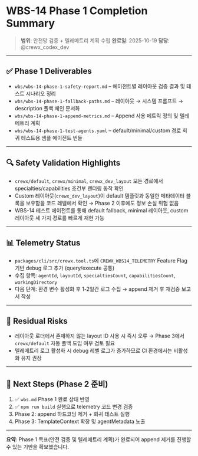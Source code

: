 # WBS-14 Phase 1 Completion Summary

> **범위**: 안전망 검증 + 텔레메트리 계획 수립
> **완료일**: 2025-10-19
> **담당**: @crewx_codex_dev

---

## ✅ Phase 1 Deliverables
- `wbs/wbs-14-phase-1-safety-report.md` – 에이전트별 레이아웃 검증 결과 및 테스트 시나리오 정리
- `wbs/wbs-14-phase-1-fallback-paths.md` – 레이아웃 → 시스템 프롬프트 → description 폴백 체인 문서화
- `wbs/wbs-14-phase-1-append-metrics.md` – Append 사용 메트릭 정의 및 텔레메트리 계획
- `wbs/wbs-14-phase-1-test-agents.yaml` – default/minimal/custom 경로 회귀 테스트용 샘플 에이전트 번들

---

## 🔍 Safety Validation Highlights
- `crewx/default`, `crewx/minimal`, `crewx_dev_layout` 모든 경로에서 specialties/capabilities 조건부 렌더링 동작 확인
- Custom 레이아웃(`crewx_dev_layout`)이 default 템플릿과 동일한 메타데이터 블록을 보유함을 코드 레벨에서 확인 → Phase 2 이후에도 정보 손실 위험 없음
- WBS-14 테스트 에이전트를 통해 default fallback, minimal 레이아웃, custom 레이아웃 세 가지 경로를 빠르게 재현 가능

---

## 📊 Telemetry Status
- `packages/cli/src/crewx.tool.ts`에 `CREWX_WBS14_TELEMETRY` Feature Flag 기반 debug 로그 추가 (query/execute 공통)
- 수집 항목: `agentId`, `layoutId`, `specialtiesCount`, `capabilitiesCount`, `workingDirectory`
- 다음 단계: 환경 변수 활성화 후 1-2일간 로그 수집 → append 제거 후 재검증 보고서 작성

---

## 🧭 Residual Risks
- 레이아웃 로더에서 존재하지 않는 layout ID 사용 시 즉시 오류 → Phase 3에서 `crewx/default` 자동 폴백 도입 여부 검토 필요
- 텔레메트리 로그 활성화 시 debug 레벨 로그가 증가하므로 CI 환경에서는 비활성화 유지 권장

---

## 🚀 Next Steps (Phase 2 준비)
1. ✅ `wbs.md` Phase 1 완료 상태 반영
2. ✅ `npm run build` 실행으로 telemetry 코드 변경 검증
3. Phase 2: append 하드코딩 제거 + 회귀 테스트 실행
4. Phase 3: TemplateContext 확장 및 agentMetadata 노출

---

**요약**: Phase 1 목표(안전 검증 및 텔레메트리 계획)가 완료되어 append 제거를 진행할 수 있는 기반을 확보했습니다.
